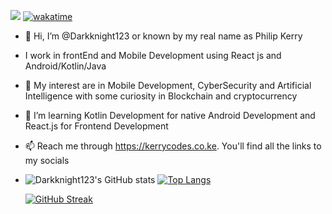 ![](https://komarev.com/ghpvc/?username=your-github-Darkknight123&color=green) [![wakatime](https://wakatime.com/badge/user/8fbf2448-5042-4526-9327-679b554522ea.svg)](https://wakatime.com/@8fbf2448-5042-4526-9327-679b554522ea)
- 👋 Hi, I’m @Darkknight123 or known by my real name as Philip Kerry
- I work in frontEnd and Mobile Development using React js and Android/Kotlin/Java
- 👀 My interest are in Mobile Development, CyberSecurity and Artificial Intelligence with some curiosity in Blockchain and
cryptocurrency
- 🌱 I’m learning Kotlin Development for native Android Development and React.js for Frontend Development
- 📫 Reach me through https://kerrycodes.co.ke. You'll find all the links to my socials
- ![Darkknight123's GitHub stats](https://github-readme-stats.vercel.app/api?username=Darkknight123&count_private=true&show_icons=true&theme=radical)    [![Top Langs](https://github-readme-stats.vercel.app/api/top-langs/?username=Darkknight123&layout=compact&theme=dark)](https://github.com/anuraghazra/github-readme-stats)
   
  
   
     [![GitHub Streak](https://github-readme-streak-stats.herokuapp.com/?user=Darkknight123&theme=dark)](https://git.io/streak-stats)

<!---
Darkknight123/Darkknight123 is a ✨ special ✨ repository because its `README.md` (this file) appears on your GitHub profile.
You can click the Preview link to take a look at your changes.
--->
